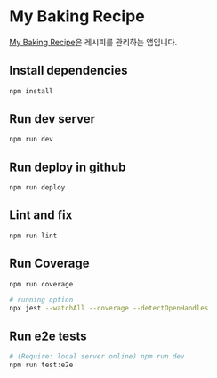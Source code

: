 # My Baking Recipe
[My Baking Recipe](https://davidyang2149.github.io/MyBakingRecipe)은 레시피를 관리하는 앱입니다.

## Install dependencies

```sh
npm install
```

## Run dev server

```sh
npm run dev
```

## Run deploy in github

```sh
npm run deploy
```

## Lint and fix

```sh
npm run lint
```

## Run Coverage

```sh
npm run coverage

# running option
npx jest --watchAll --coverage --detectOpenHandles
```

## Run e2e tests

```sh
# (Require: local server online) npm run dev 
npm run test:e2e
```
